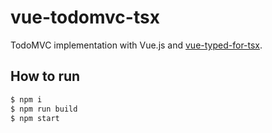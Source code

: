 # vue-todomvc-tsx
TodoMVC implementation with Vue.js and [vue-typed-for-tsx](https://github.com/kimamula/vue-typed-for-tsx).

## How to run
```sh
$ npm i
$ npm run build
$ npm start
```
